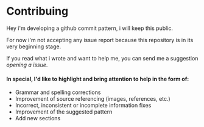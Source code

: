 # Contribuing
Hey i'm developing a github commit pattern, i will keep this public.

For now i'm not accepting any issue report because this repository is in its very beginning stage. 

If you read what i wrote and want to help me, you can send me a suggestion *opening a issue*.

#### In special, I'd like to highlight and bring attention to help in the form of:
  
  * Grammar and spelling corrections
  * Improvement of source referencing (images, references, etc.)
  * Incorrect, inconsistent or incomplete information fixes
  * Improvement of the suggested pattern
  * Add new sections
